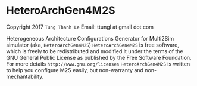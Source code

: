 # HeteroArchGen4M2S
Copyright 2017 `Tung Thanh Le` 
Email: ttungl at gmail dot com

Heterogeneous Architecture Configurations Generator for Multi2Sim simulator
(aka, `HeteroArchGen4M2S`)
`HeteroArchGen4M2S` is free software, which is freely to be
redistributed and modified it under the terms of 
the GNU General Public License as published by
the Free Software Foundation. 
For more details `http://www.gnu.org/licenses`
`HeteroArchGen4M2S` is written to help you configure M2S 
easily, but non-warranty and non-mechantability.
